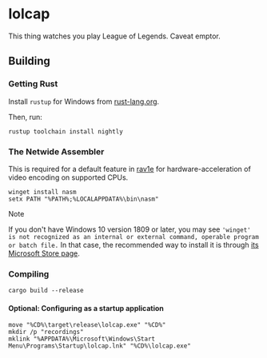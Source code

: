 # lolcap

This thing watches you play League of Legends. Caveat emptor.

## Building

### Getting Rust

Install `rustup` for Windows from [rust-lang.org](https://static.rust-lang.org/rustup/dist/x86_64-pc-windows-msvc/rustup-init.exe).


Then, run:
```batch
rustup toolchain install nightly
```

### The Netwide Assembler
This is required for a default feature in [rav1e](https://github.com/xiph/rav1e/) for hardware-acceleration of video encoding on supported CPUs.

```batch
winget install nasm
setx PATH "%PATH%;%LOCALAPPDATA%\bin\nasm"
```


> [!NOTE]
> If you don't have Windows 10 version 1809 or later, you may see
> `'winget' is not recognized as an internal or external command, operable program or batch file.`
> In that case, the recommended way to install it is through [its Microsoft Store page](https://apps.microsoft.com/detail/9nblggh4nns1?hl=en-US&gl=US).

### Compiling

```batch
cargo build --release
```

#### Optional: Configuring as a startup application

```batch
move "%CD%\target\release\lolcap.exe" "%CD%"
mkdir /p "recordings"
mklink "%APPDATA%\Microsoft\Windows\Start Menu\Programs\Startup\lolcap.lnk" "%CD%\lolcap.exe"
```